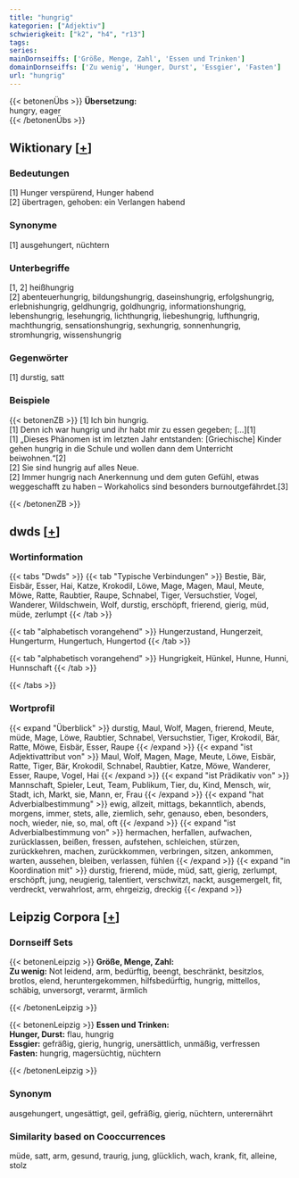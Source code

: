 ```yaml
---
title: "hungrig"
kategorien: ["Adjektiv"]
schwierigkeit: ["k2", "h4", "r13"]
tags:
series:
mainDornseiffs: ['Größe, Menge, Zahl', 'Essen und Trinken']
domainDornseiffs: ['Zu wenig', 'Hunger, Durst', 'Essgier', 'Fasten']
url: "hungrig"
---
```


{{< betonenÜbs >}}
**Übersetzung:**  
hungry, eager  
{{< /betonenÜbs >}}

## Wiktionary [[+](https://de.wiktionary.org/wiki/hungrig)]

### Bedeutungen
[1] Hunger verspürend, Hunger habend  
[2] übertragen, gehoben: ein Verlangen habend  

### Synonyme
[1] ausgehungert, nüchtern  

### Unterbegriffe
[1, 2] heißhungrig  
[2] abenteuerhungrig, bildungshungrig, daseinshungrig, erfolgshungrig, erlebnishungrig, geldhungrig, goldhungrig, informationshungrig, lebenshungrig, lesehungrig, lichthungrig, liebeshungrig, lufthungrig, machthungrig, sensationshungrig, sexhungrig, sonnenhungrig, stromhungrig, wissenshungrig  

### Gegenwörter
[1] durstig, satt  

### Beispiele
{{< betonenZB >}}
[1] Ich bin hungrig.  
[1] Denn ich war hungrig und ihr habt mir zu essen gegeben; [...][1]  
[1] „Dieses Phänomen ist im letzten Jahr entstanden: [Griechische] Kinder gehen hungrig in die Schule und wollen dann dem Unterricht beiwohnen.“[2]  
[2] Sie sind hungrig auf alles Neue.  
[2] Immer hungrig nach Anerkennung und dem guten Gefühl, etwas weggeschafft zu haben – Workaholics sind besonders burnoutgefährdet.[3]  

{{< /betonenZB >}}


## dwds [[+](https://www.dwds.de/wb/hungrig)]

### Wortinformation
{{< tabs "Dwds" >}}
{{< tab "Typische Verbindungen" >}}
Bestie, Bär, Eisbär, Esser, Hai, Katze, Krokodil, Löwe, Mage, Magen, Maul, Meute, Möwe, Ratte, Raubtier, Raupe, Schnabel, Tiger, Versuchstier, Vogel, Wanderer, Wildschwein, Wolf, durstig, erschöpft, frierend, gierig, müd, müde, zerlumpt
{{< /tab >}}

{{< tab "alphabetisch vorangehend" >}}
Hungerzustand, Hungerzeit, Hungerturm, Hungertuch, Hungertod
{{< /tab >}}

{{< tab "alphabetisch vorangehend" >}}
Hungrigkeit, Hünkel, Hunne, Hunni, Hunnschaft
{{< /tab >}}

{{< /tabs >}}

### Wortprofil
{{< expand "Überblick" >}} durstig, Maul, Wolf, Magen, frierend, Meute, müde, Mage, Löwe, Raubtier, Schnabel, Versuchstier, Tiger, Krokodil, Bär, Ratte, Möwe, Eisbär, Esser, Raupe {{< /expand >}}
{{< expand "ist Adjektivattribut von" >}} Maul, Wolf, Magen, Mage, Meute, Löwe, Eisbär, Ratte, Tiger, Bär, Krokodil, Schnabel, Raubtier, Katze, Möwe, Wanderer, Esser, Raupe, Vogel, Hai {{< /expand >}}
{{< expand "ist Prädikativ von" >}} Mannschaft, Spieler, Leut, Team, Publikum, Tier, du, Kind, Mensch, wir, Stadt, ich, Markt, sie, Mann, er, Frau {{< /expand >}}
{{< expand "hat Adverbialbestimmung" >}} ewig, allzeit, mittags, bekanntlich, abends, morgens, immer, stets, alle, ziemlich, sehr, genauso, eben, besonders, noch, wieder, nie, so, mal, oft {{< /expand >}}
{{< expand "ist Adverbialbestimmung von" >}} hermachen, herfallen, aufwachen, zurücklassen, beißen, fressen, aufstehen, schleichen, stürzen, zurückkehren, machen, zurückkommen, verbringen, sitzen, ankommen, warten, aussehen, bleiben, verlassen, fühlen {{< /expand >}}
{{< expand "in Koordination mit" >}} durstig, frierend, müde, müd, satt, gierig, zerlumpt, erschöpft, jung, neugierig, talentiert, verschwitzt, nackt, ausgemergelt, fit, verdreckt, verwahrlost, arm, ehrgeizig, dreckig {{< /expand >}}

## Leipzig Corpora [[+](https://corpora.uni-leipzig.de/en/res?word=hungrig&corpusId=deu_newscrawl-public_2018)]

### Dornseiff Sets
{{< betonenLeipzig >}}
**Größe, Menge, Zahl:**  
**Zu wenig:** Not leidend, arm, bedürftig, beengt, beschränkt, besitzlos, brotlos, elend, heruntergekommen, hilfsbedürftig, hungrig, mittellos, schäbig, unversorgt, verarmt, ärmlich  

{{< /betonenLeipzig >}}


{{< betonenLeipzig >}}
**Essen und Trinken:**  
**Hunger, Durst:** flau, hungrig  
**Essgier:** gefräßig, gierig, hungrig, unersättlich, unmäßig, verfressen  
**Fasten:** hungrig, magersüchtig, nüchtern  

{{< /betonenLeipzig >}}

### Synonym
ausgehungert, ungesättigt, geil, gefräßig, gierig, nüchtern, unterernährt


### Similarity based on Cooccurrences
müde, satt, arm, gesund, traurig, jung, glücklich, wach, krank, fit, alleine, stolz

